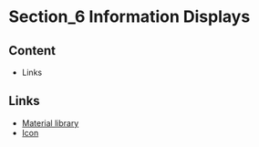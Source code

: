# Section_6 Information Displays

## Content

- Links

## Links

- [Material library](https://docs.flutter.io/flutter/material/material-library.html)
- [Icon](https://api.flutter.dev/flutter/widgets/Icon-class.html)
